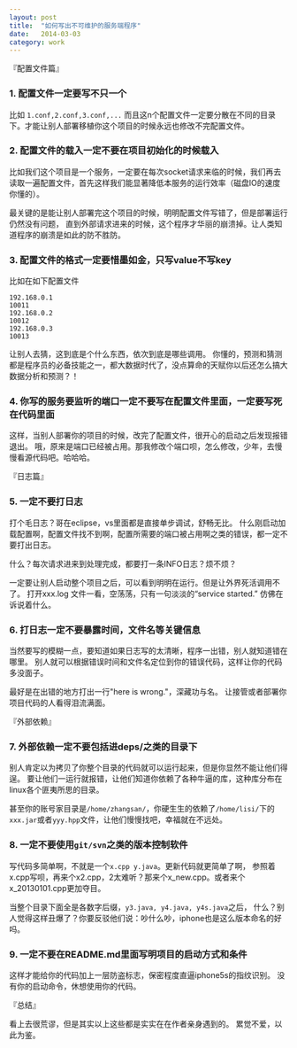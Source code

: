 ```yaml
---
layout: post
title:  "如何写出不可维护的服务端程序"
date:   2014-03-03
category: work
---
```


『配置文件篇』

### 1. 配置文件一定要写不只一个

比如 `1.conf,2.conf,3.conf,...`
而且这n个配置文件一定要分散在不同的目录下。才能让别人部署移植你这个项目的时候永远也修改不完配置文件。

### 2. 配置文件的载入一定不要在项目初始化的时候载入

比如我们这个项目是一个服务，一定要在每次socket请求来临的时候，我们再去读取一遍配置文件，首先这样我们能显著降低本服务的运行效率（磁盘IO的速度你懂的）。

最关键的是能让别人部署完这个项目的时候，明明配置文件写错了，但是部署运行仍然没有问题，
直到外部请求进来的时候，这个程序才华丽的崩溃掉。让人类知道程序的崩溃是如此的防不胜防。

### 3. 配置文件的格式一定要惜墨如金，只写value不写key

比如在如下配置文件

```
192.168.0.1
10011
192.168.0.2
10012
192.168.0.3
10013
```

让别人去猜，这到底是个什么东西，依次到底是哪些调用。
你懂的，预测和猜测都是程序员的必备技能之一，都大数据时代了，没点算命的天赋你以后还怎么搞大数据分析和预测？！

### 4. 你写的服务要监听的端口一定不要写在配置文件里面，一定要写死在代码里面

这样，当别人部署你的项目的时候，改完了配置文件，很开心的启动之后发现报错退出。
哦，原来是端口已经被占用。那我修改个端口呗，怎么修改，少年，去慢慢看源代码吧。哈哈哈。


『日志篇』

### 5. 一定不要打日志

打个毛日志？哥在eclipse，vs里面都是直接单步调试，舒畅无比。
什么刚启动加载配置啊，配置文件找不到啊，配置所需要的端口被占用啊之类的错误，都一定不要打出日志。

什么？每次请求进来到处理完成，都要打一条INFO日志？烦不烦？

一定要让别人启动整个项目之后，可以看到明明在运行。但是让外界死活调用不了。
打开xxx.log 文件一看，空荡荡，只有一句淡淡的“service started.” 仿佛在诉说着什么。

### 6. 打日志一定不要暴露时间，文件名等关键信息

当然要写的模糊一点，要知道如果日志写的太清晰，程序一出错，别人就知道错在哪里。
别人就可以根据错误时间和文件名定位到你的错误代码，这样让你的代码多没面子。

最好是在出错的地方打出一行"here is wrong."，深藏功与名。
让接管或者部署你项目代码的人看得泪流满面。


『外部依赖』

### 7. 外部依赖一定不要包括进deps/之类的目录下

别人肯定以为拷贝了你整个目录的代码就可以运行起来，但是你显然不能让他们得逞。
要让他们一运行就报错，让他们知道你依赖了各种牛逼的库，这种库分布在linux各个匪夷所思的目录。

甚至你的账号家目录是`/home/zhangsan/`，你硬生生的依赖了`/home/lisi/`下的`xxx.jar`或者`yyy.hpp`文件，让他们慢慢找吧，幸福就在不远处。


### 8. 一定不要使用`git/svn`之类的版本控制软件

写代码多简单啊，不就是一个`x.cpp y.java`。更新代码就更简单了啊，
参照着x.cpp写呗，再来个x2.cpp，2太难听？那来个x_new.cpp。或者来个x_20130101.cpp更加夺目。

当整个目录下面全是各数字后缀，`y3.java, y4.java, y4s.java`之后，
什么？别人觉得这样丑爆了？你要反驳他们说：吵什么吵，iphone也是这么版本命名的好吗。
 
### 9. 一定不要在README.md里面写明项目的启动方式和条件

这样才能给你的代码加上一层防盗标志，保密程度直逼iphone5s的指纹识别。
没有你的启动命令，休想使用你的代码。


『总结』

看上去很荒谬，但是其实以上这些都是实实在在作者亲身遇到的。
累觉不爱，以此为鉴。
